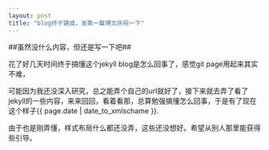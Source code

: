 ```yaml
---
layout: post
title: "blog终于建成，发第一篇博文庆祝一下"
---
```

##虽然没什么内容，但还是写一下吧##

花了好几天时间终于搞懂这个jekyll blog是怎么回事了，感觉git page用起来其实不难，

可能因为我还没深入研究，总之能弄个自己的url就好了，接下来就去弄了看了jekyll的一些内容，来来回回，看着看那，总算勉强搞懂怎么回事，于是有了现在这个样子{{ page.date | date_to_xmlschame }}.

由于也是刚弄懂，样式布局什么都还没弄，这些还没想好。希望从别人那里能获得些引导。
